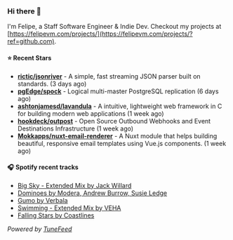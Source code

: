 ### Hi there 👋

I'm Felipe, a Staff Software Engineer & Indie Dev. Checkout my projects at [https://felipevm.com/projects/](https://felipevm.com/projects/?ref=github.com).

#### ⭐ Recent Stars
- **[rictic/jsonriver](https://github.com/rictic/jsonriver)** - A simple, fast streaming JSON parser built on standards. (3 days ago)
- **[pgEdge/spock](https://github.com/pgEdge/spock)** - Logical multi-master PostgreSQL replication (6 days ago)
- **[ashtonjamesd/lavandula](https://github.com/ashtonjamesd/lavandula)** - A intuitive, lightweight web framework in C for building modern web applications (1 week ago)
- **[hookdeck/outpost](https://github.com/hookdeck/outpost)** - Open Source Outbound Webhooks and Event Destinations Infrastructure (1 week ago)
- **[Mokkapps/nuxt-email-renderer](https://github.com/Mokkapps/nuxt-email-renderer)** - A Nuxt module that helps building beautiful, responsive email templates using Vue.js components. (1 week ago)

#### 🎧 Spotify recent tracks
- [Big Sky - Extended Mix by Jack Willard](https://open.spotify.com/track/4kBpNB2efIumz7FfxTfWFU)
- [Dominoes by Modera, Andrew Burrow, Susie Ledge](https://open.spotify.com/track/5Ea5hsn4vK8NJaJDuiQBNt)
- [Gumo by Verbala](https://open.spotify.com/track/3YV3BCLkNdsQkKajbjUhpD)
- [Swimming - Extended Mix by VEHA](https://open.spotify.com/track/6ZfMG8rSwAIYgxO0Kj7Oqn)
- [Falling Stars by Coastlines](https://open.spotify.com/track/3JedRGQuhH67qqJ1VHnOOL)

_Powered by [TuneFeed](https://tunefeed.app?ref=github.com)_
